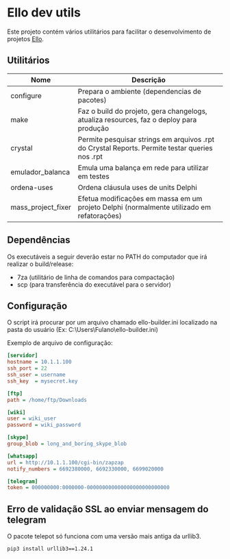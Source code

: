 # Ello dev utils

Este projeto contém vários utilitários para facilitar o 
desenvolvimento de projetos [Ello](http://www.ellotecnologia.net.br).

## Utilitários

Nome               | Descrição
-------------------|----------
configure          | Prepara o ambiente (dependencias de pacotes)
make               | Faz o build do projeto, gera changelogs, atualiza resources, faz o deploy para produção
crystal            | Permite pesquisar strings em arquivos .rpt do Crystal Reports. Permite testar queries nos .rpt
emulador_balanca   | Emula uma balança em rede para utilizar em testes
ordena-uses        | Ordena cláusula uses de units Delphi
mass_project_fixer | Efetua modificações em massa em um projeto Delphi (normalmente utilizado em refatorações)


## Dependências

Os executáveis a seguir deverão estar no PATH do computador
que irá realizar o build/release:

 * 7za (utilitário de linha de comandos para compactação)
 * scp (para transferência do executável para o servidor)


## Configuração

O script irá procurar por um arquivo chamado ello-builder.ini
localizado na pasta do usuário (Ex: C:\Users\Fulano\ello-builder.ini)

Exemplo de arquivo de configuração:

```.ini
[servidor]
hostname = 10.1.1.100
ssh_port = 22
ssh_user = username
ssh_key  = mysecret.key

[ftp]
path = /home/ftp/Downloads

[wiki]
user = wiki_user
password = wiki_password

[skype]
group_blob = long_and_boring_skype_blob

[whatsapp]
url = http://10.1.1.100/cgi-bin/zapzap
notify_numbers = 6692380000, 6692330000, 6699020000

[telegram]
token = 000000000:0000000-000000000000000000000000000
```

## Erro de validação SSL ao enviar mensagem do telegram

O pacote telepot só funciona com uma versão mais antiga da urllib3.

```
pip3 install urllib3==1.24.1
```
